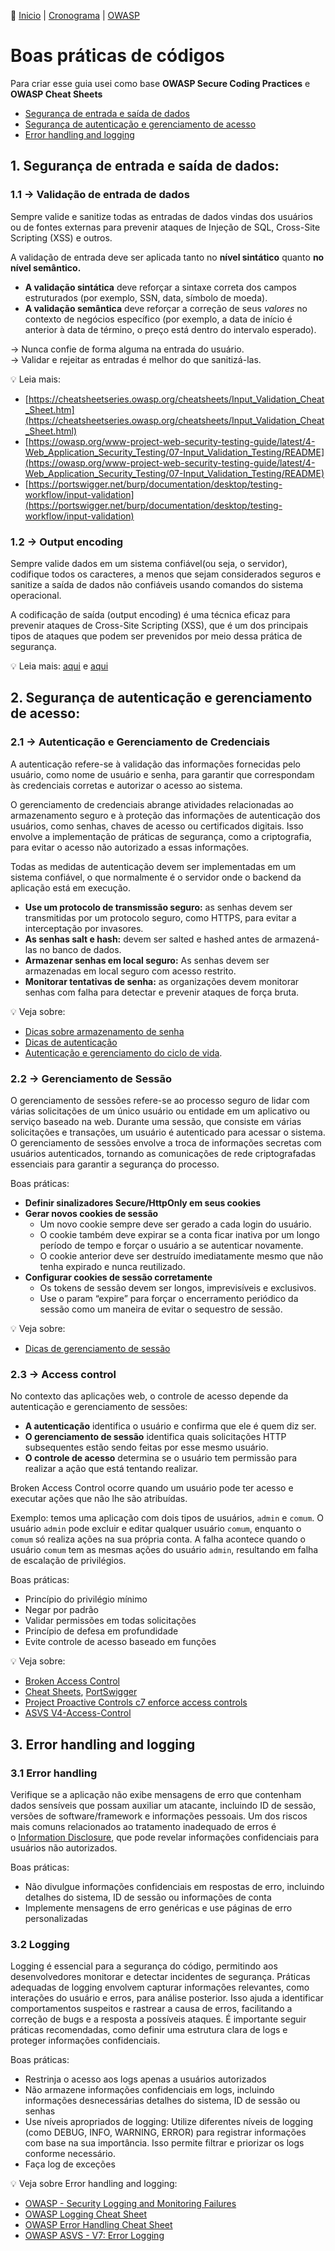 👾 [Inicio](https://rayanepimentel.github.io/InfoSec-iniciante/) | [Cronograma](https://rayanepimentel.github.io/InfoSec-iniciante/cronograma/) | [OWASP](https://rayanepimentel.github.io/InfoSec-iniciante/OWASP/owasp.html)

# Boas práticas de códigos

Para criar esse guia usei como base **OWASP Secure Coding Practices** e **OWASP Cheat Sheets**


- [Segurança de entrada e saída de dados](#1-segurança-de-entrada-e-saída-de-dados)
- [Segurança de autenticação e gerenciamento de acesso](#2-segurança-de-autenticação-e-gerenciamento-de-acesso)
- [Error handling and logging](#3-error-handling-and-logging)

## 1. Segurança de entrada e saída de dados:

### 1.1 → **Validação de entrada de dados**

Sempre valide e sanitize todas as entradas de dados vindas dos usuários ou de fontes externas para prevenir ataques de Injeção de SQL, Cross-Site Scripting (XSS) e outros.

A validação de entrada deve ser aplicada tanto no **nível sintático** quanto **no nível semântico.**

- **A validação sintática** deve reforçar a sintaxe correta dos campos estruturados (por exemplo, SSN, data, símbolo de moeda).
- **A validação semântica** deve reforçar a correção de seus *valores* no contexto de negócios específico (por exemplo, a data de início é anterior à data de término, o preço está dentro do intervalo esperado).



→ Nunca confie de forma alguma na entrada do usuário. <br>
→ Validar e rejeitar as entradas é melhor do que sanitizá-las.

💡 Leia mais:

- [https://cheatsheetseries.owasp.org/cheatsheets/Input_Validation_Cheat_Sheet.htm](https://cheatsheetseries.owasp.org/cheatsheets/Input_Validation_Cheat_Sheet.html)
- [https://owasp.org/www-project-web-security-testing-guide/latest/4-Web_Application_Security_Testing/07-Input_Validation_Testing/README](https://owasp.org/www-project-web-security-testing-guide/latest/4-Web_Application_Security_Testing/07-Input_Validation_Testing/README)
- [https://portswigger.net/burp/documentation/desktop/testing-workflow/input-validation](https://portswigger.net/burp/documentation/desktop/testing-workflow/input-validation)



### 1.2 → **Output encoding**

Sempre valide dados em um sistema confiável(ou seja, o servidor), codifique todos os caracteres, a menos que sejam considerados seguros e sanitize a saída de dados não confiáveis usando comandos do sistema operacional.

A codificação de saída (output encoding) é uma técnica eficaz para prevenir ataques de Cross-Site Scripting (XSS), que é um dos principais tipos de ataques que podem ser prevenidos por meio dessa prática de segurança.

 
 💡 Leia mais: [aqui](https://cheatsheetseries.owasp.org/cheatsheets/Web_Service_Security_Cheat_Sheet.html#output-encoding) e [aqui](https://portswigger.net/web-security/cross-site-scripting/preventing#encode-data-on-output)


## 2. Segurança de autenticação e gerenciamento de acesso:

### 2.1 → **Autenticação e Gerenciamento de Credenciais**

A autenticação refere-se à validação das informações fornecidas pelo usuário, como nome de usuário e senha, para garantir que correspondam às credenciais corretas e autorizar o acesso ao sistema.

O gerenciamento de credenciais abrange atividades relacionadas ao armazenamento seguro e à proteção das informações de autenticação dos usuários, como senhas, chaves de acesso ou certificados digitais. Isso envolve a implementação de práticas de segurança, como a criptografia, para evitar o acesso não autorizado a essas informações.

Todas as medidas de autenticação devem ser implementadas em um sistema confiável, o que normalmente é o servidor onde o backend da aplicação está em execução.

- **Use um protocolo de transmissão seguro:**  as senhas devem ser transmitidas por um protocolo seguro, como HTTPS, para evitar a interceptação por invasores.
- **As senhas salt e hash:**  devem ser salted e hashed antes de armazená-las no banco de dados.
- **Armazenar senhas em local seguro:**  As senhas devem ser armazenadas em local seguro com acesso restrito.
- **Monitorar tentativas de senha:**  as organizações devem monitorar senhas com falha para detectar e prevenir ataques de força bruta.


💡 Veja sobre: 

- [Dicas sobre armazenamento de senha](https://cheatsheetseries.owasp.org/cheatsheets/Password_Storage_Cheat_Sheet.html#Use_a_cryptographically_strong_credential-specific_salt)
- [Dicas de autenticação](https://cheatsheetseries.owasp.org/cheatsheets/Authentication_Cheat_Sheet.html)
- [Autenticação e gerenciamento do ciclo de vida](https://pages.nist.gov/800-63-3/sp800-63b.html).



### 2.2 → Gerenciamento de Sessão

O gerenciamento de sessões refere-se ao processo seguro de lidar com várias solicitações de um único usuário ou entidade em um aplicativo ou serviço baseado na web. Durante uma sessão, que consiste em várias solicitações e transações, um usuário é autenticado para acessar o sistema. O gerenciamento de sessões envolve a troca de informações secretas com usuários autenticados, tornando as comunicações de rede criptografadas essenciais para garantir a segurança do processo.

Boas práticas:

- **Definir sinalizadores Secure/HttpOnly em seus cookies**
- **Gerar novos cookies de sessão**
    - Um novo cookie sempre deve ser gerado a cada login do usuário.
    - O cookie também deve expirar se a conta ficar inativa por um longo período de tempo e forçar o usuário a se autenticar novamente.
    - O cookie anterior deve ser destruído imediatamente mesmo que não tenha expirado e nunca reutilizado.
- **Configurar cookies de sessão corretamente**
    - Os tokens de sessão devem ser longos, imprevisíveis e exclusivos.
    - Use o param “expire” para forçar o encerramento periódico da sessão como um maneira de evitar o sequestro de sessão.


💡 Veja sobre: 

- [Dicas de gerenciamento de sessão](https://cheatsheetseries.owasp.org/cheatsheets/Session_Management_Cheat_Sheet.html)



### 2.3 → **Access control**

No contexto das aplicações web, o controle de acesso depende da autenticação e gerenciamento de sessões:

- **A autenticação** identifica o usuário e confirma que ele é quem diz ser.
- **O gerenciamento de sessão** identifica quais solicitações HTTP subsequentes estão sendo feitas por esse mesmo usuário.
- **O controle de acesso** determina se o usuário tem permissão para realizar a ação que está tentando realizar.

Broken Access Control ocorre quando um usuário pode ter acesso e executar ações que não lhe são atribuídas.

Exemplo: temos uma aplicação com dois tipos de usuários, `admin` e `comum`. O usuário `admin` pode excluir e editar qualquer usuário `comum`, enquanto o `comum` só realiza ações na sua própria conta. A falha acontece quando o usuário `comum` tem as mesmas ações do usuário `admin`, resultando em falha de escalação de privilégios.

Boas práticas:

- Princípio do privilégio mínimo
- Negar por padrão
- Validar permissões em todas solicitações
- Princípio de defesa em profundidade
- Evite controle de acesso baseado em funções


💡 Veja sobre: 

- [Broken Access Control](https://owasp.org/Top10/A01_2021-Broken_Access_Control/)
- [Cheat Sheets](https://cheatsheetseries.owasp.org/cheatsheets/Authorization_Cheat_Sheet.html), [PortSwigger](https://portswigger.net/web-security/access-control)
- [Project Proactive Controls c7 enforce access controls](https://owasp.org/www-project-proactive-controls/v3/en/c7-enforce-access-controls)
- [ASVS V4-Access-Control](https://github.com/OWASP/ASVS/blob/master/4.0/en/0x12-V4-Access-Control.md)


## 3. **Error handling and logging**

### 3.1 **Error handling**

Verifique se a aplicação não exibe mensagens de erro que contenham dados sensíveis que possam auxiliar um atacante, incluindo ID de sessão, versões de software/framework e informações pessoais. Um dos riscos mais comuns relacionados ao tratamento inadequado de erros é o [Information Disclosure](https://portswigger.net/web-security/information-disclosure), que pode revelar informações confidenciais para usuários não autorizados.

Boas práticas:

- Não divulgue informações confidenciais em respostas de erro, incluindo detalhes do sistema, ID de sessão ou informações de conta
- Implemente mensagens de erro genéricas e use páginas de erro personalizadas

### 3.2 Logging

Logging é essencial para a segurança do código, permitindo aos desenvolvedores monitorar e detectar incidentes de segurança. Práticas adequadas de logging envolvem capturar informações relevantes, como interações do usuário e erros, para análise posterior. Isso ajuda a identificar comportamentos suspeitos e rastrear a causa de erros, facilitando a correção de bugs e a resposta a possíveis ataques. É importante seguir práticas recomendadas, como definir uma estrutura clara de logs e proteger informações confidenciais.

Boas práticas:

- Restrinja o acesso aos logs apenas a usuários autorizados
- Não armazene informações confidenciais em logs, incluindo informações desnecessárias detalhes do sistema, ID de sessão ou senhas
- Use níveis apropriados de logging: Utilize diferentes níveis de logging (como DEBUG, INFO, WARNING, ERROR) para registrar informações com base na sua importância. Isso permite filtrar e priorizar os logs conforme necessário.
- Faça log de exceções


💡 Veja sobre Error handling and logging: 

- [OWASP - Security Logging and Monitoring Failures](https://owasp.org/Top10/A09_2021-Security_Logging_and_Monitoring_Failures/)
- [OWASP Logging Cheat Sheet](https://cheatsheetseries.owasp.org/cheatsheets/Logging_Cheat_Sheet.html)
- [OWASP Error Handling Cheat Sheet](https://cheatsheetseries.owasp.org/cheatsheets/Error_Handling_Cheat_Sheet.html)
- [OWASP ASVS - V7: Error Logging](https://github.com/OWASP/ASVS/blob/master/5.0/en/0x15-V7-Error-Logging.md)

